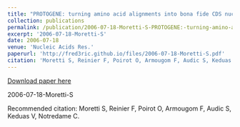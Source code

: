 ```yaml
---
title: "PROTOGENE: turning amino acid alignments into bona fide CDS nucleotide alignments."
collection: publications
permalink: /publication/2006-07-18-Moretti-S-PROTOGENE:-turning-amino-acid-alignments-into-bona-fide-CDS-nucleotide-alignments.
excerpt: '2006-07-18-Moretti-S'
date: 2006-07-18
venue: 'Nucleic Acids Res.'
paperurl: 'http://fred3ric.github.io/files/2006-07-18-Moretti-S.pdf'
citation: 'Moretti S, Reinier F, Poirot O, Armougom F, Audic S, Keduas V, Notredame C.'
---
```


<a href='http://fred3ric.github.io/files/2006-07-18-Moretti-S.pdf'>Download paper here</a>

2006-07-18-Moretti-S

Recommended citation: Moretti S, Reinier F, Poirot O, Armougom F, Audic S, Keduas V, Notredame C.